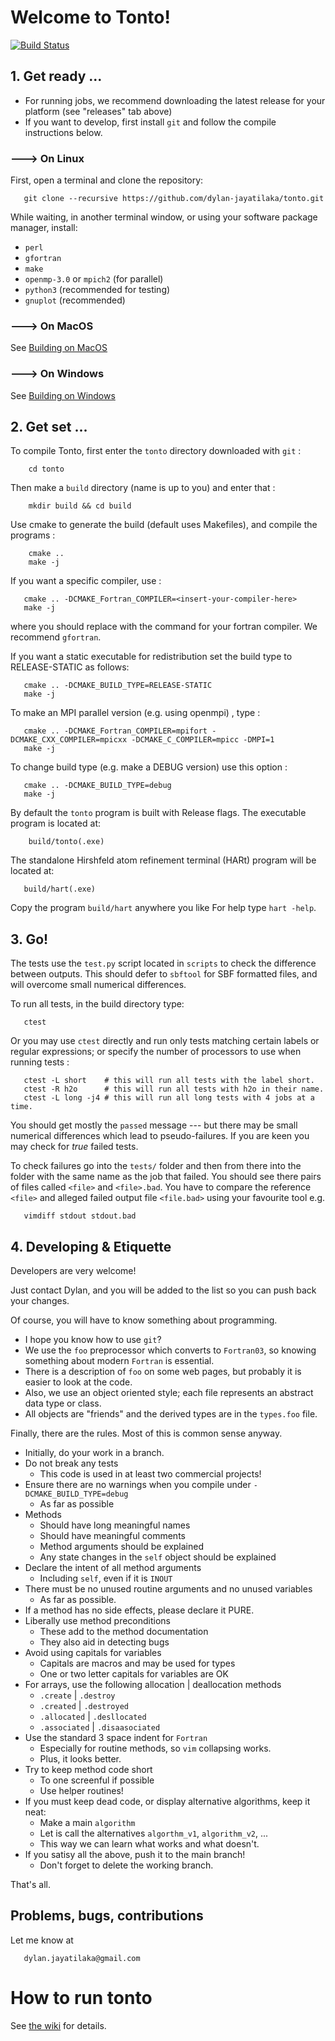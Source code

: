 # Welcome to Tonto!
[![Build Status](https://travis-ci.org/dylan-jayatilaka/tonto.svg?branch=master)](https://travis-ci.org/dylan-jayatilaka/tonto)

## 1. Get ready ...

* For running jobs, we recommend downloading the latest release for your platform (see "releases" tab above)
* If you want to develop, first install `git` and  follow the compile instructions below.

### ---> On Linux

First, open a terminal and clone the repository:

```
   git clone --recursive https://github.com/dylan-jayatilaka/tonto.git
```

While waiting, in another terminal window, or using your
software package manager, install:

* `perl`
* `gfortran`
* `make` 
* `openmp-3.0` or `mpich2` (for parallel)
* `python3` (recommended for testing)
* `gnuplot` (recommended)

### ---> On MacOS

See [Building on MacOS](https://github.com/dylan-jayatilaka/tonto/wiki/Building-on-MacOS)

### ---> On Windows

See [Building on Windows](https://github.com/dylan-jayatilaka/tonto/wiki/Building-on-Windows)

## 2. Get set ...

To compile Tonto, first enter the `tonto` directory downloaded with
`git` :

```
    cd tonto
```

Then make a `build` directory (name is up to you) and enter that :

```
    mkdir build && cd build
```

Use cmake to generate the build (default uses Makefiles), and compile the programs :

```
    cmake ..
    make -j
```

If you want a specific compiler, use :

```
   cmake .. -DCMAKE_Fortran_COMPILER=<insert-your-compiler-here>
   make -j
```

where you should replace <insert-your-compiler-here> with the
command for your fortran compiler. We recommend `gfortran`.

If you want a static executable for redistribution set the build type
to RELEASE-STATIC as follows:

```
   cmake .. -DCMAKE_BUILD_TYPE=RELEASE-STATIC
   make -j
```

To make an MPI parallel version (e.g. using openmpi) , type :

```
   cmake .. -DCMAKE_Fortran_COMPILER=mpifort -DCMAKE_CXX_COMPILER=mpicxx -DCMAKE_C_COMPILER=mpicc -DMPI=1
   make -j
```

To change build type (e.g. make a DEBUG version) use this option :

```
   cmake .. -DCMAKE_BUILD_TYPE=debug
   make -j
```

By default the `tonto` program is built with Release flags.
The executable program is located at:

```
    build/tonto(.exe)
```

The standalone Hirshfeld atom refinement terminal
(HARt) program will be located at:

```
   build/hart(.exe)
```

Copy the program `build/hart` anywhere you like 
For help type `hart -help`.

## 3. Go!

The tests use the `test.py` script located in `scripts` 
to check the difference between outputs.  This should
defer to `sbftool` for SBF formatted files, and will
overcome small numerical differences.

To run all tests, in the build directory type:
```
   ctest
```
Or you may use `ctest` directly and run only tests matching
certain labels or regular expressions; or specify the number 
of processors to use when running tests :
```
   ctest -L short    # this will run all tests with the label short.
   ctest -R h2o      # this will run all tests with h2o in their name.
   ctest -L long -j4 # this will run all long tests with 4 jobs at a time.
```

You should get mostly the `passed` message --- but there may be small
numerical differences which lead to pseudo-failures. If you are keen
you may check for *true* failed tests.

To check failures go into the `tests/` folder and then from there into the
folder with the same name as the job that failed. You should see there
pairs of files called `<file>` and `<file>.bad`. You have to compare
the reference `<file>` and alleged failed output file `<file.bad>`
using your favourite tool e.g.

```
   vimdiff stdout stdout.bad
```

## 4. Developing & Etiquette

Developers are very welcome!

Just contact Dylan, and you will be added to the list so you can push back your changes.

Of course, you will have to know something about programming.

* I hope you know how to use `git`?
* We use the `foo` preprocessor which converts to `Fortran03`, so knowing something about modern `Fortran` is essential.
* There is a description of `foo` on some web pages, but probably it is easier to look at the code.
* Also, we use an object oriented style; each file represents an abstract data type or class.
* All objects are "friends" and the derived types are in the `types.foo` file.

Finally, there are the rules. Most of this is common sense anyway.

* Initially, do your work in a branch.
* Do not break any tests 
  - This code is used in at least two commercial projects!
* Ensure there are no warnings when you compile under `-DCMAKE_BUILD_TYPE=debug`
  - As far as possible
* Methods
  - Should have long meaningful names
  - Should have meaningful comments
  - Method arguments should be explained
  - Any state changes in the `self` object should be explained
* Declare the intent of all method arguments
  - Including `self`, even if it is `INOUT`
* There must be no unused routine arguments and no unused variables
  - As far as possible.
* If a method has no side effects, please declare it PURE.
* Liberally use method preconditions
  - These add to the method documentation
  - They also aid in detecting bugs
* Avoid using capitals for variables
  - Capitals are macros and may be used for types
  - One or two letter capitals for variables are OK
* For arrays, use the following allocation | deallocation methods
  -  `.create` | `.destroy` 
  - `.created` | `.destroyed` 
  - `.allocated` | `.desllocated` 
  - `.associated` | `.disaasociated` 
* Use the standard 3 space indent for `Fortran`
  - Especially for routine methods, so `vim` collapsing works.
  - Plus, it looks better.
* Try to keep method code short
  - To one screenful if possible
  - Use helper routines!
* If you must keep dead code, or display alternative algorithms, keep it neat:
  - Make a main `algorithm` 
  - Let is call the alternatives `algorthm_v1`, `algorithm_v2`, ... 
  - This way we can learn what works and what doesn't.
* If you satisy all the above, push it to the main branch!
  - Don't forget to delete the working branch.

That's all.

## Problems, bugs, contributions

Let me know at

```
   dylan.jayatilaka@gmail.com
```

# How to run tonto

See [the wiki](https://github.com/dylan-jayatilaka/tonto/wiki/How-to-run-tonto) for details.

